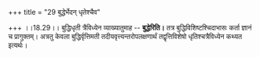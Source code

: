 +++
title = "29 बुद्धेर्भेदन् धृतेश्चैव"

+++
।।18.29।। बुद्धिधृती त्रैविध्येन व्याख्यातुमाह -- **बुद्धेरिति।** तत्र
बुद्धिविशिष्टश्चिदाभासः कर्ता ज्ञानं च प्रागुक्तम्। अत्रतु केवला
बुद्धिर्वृत्तिमती तदीयवृत्त्यन्तरोपलक्षणार्थं तद्वृत्तिविशेषो
धृतिश्चत्रैविध्येन कथ्यत इत्यर्थः।
